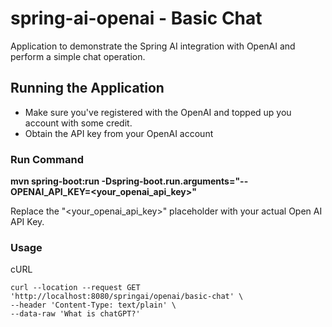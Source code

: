 # spring-ai-openai - Basic Chat

Application to demonstrate the Spring AI integration with OpenAI and perform a simple chat operation.

## Running the Application 
- Make sure you've registered with the OpenAI and topped up you account with some credit.
- Obtain the API key from your OpenAI account

### Run Command
****mvn spring-boot:run -Dspring-boot.run.arguments="--OPENAI_API_KEY=<your_openai_api_key>"****

Replace the "<your_openai_api_key>" placeholder with your actual Open AI API Key.

### Usage

cURL
```
curl --location --request GET 'http://localhost:8080/springai/openai/basic-chat' \
--header 'Content-Type: text/plain' \
--data-raw 'What is chatGPT?'
```


